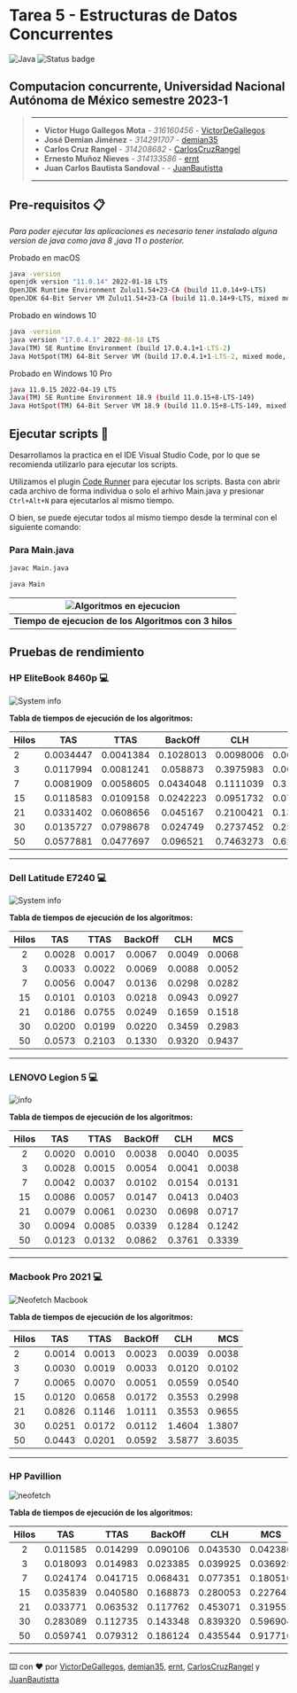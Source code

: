 # Tarea 5 - Estructuras de Datos Concurrentes

![Java](https://img.shields.io/badge/java-%23ED8B00.svg?style=for-the-badge&logo=java&logoColor=white) ![Status badge](https://img.shields.io/badge/status-en%20progreso-yellow?style=for-the-badge)

## Computacion concurrente, Universidad Nacional Autónoma de México semestre 2023-1

> ---
>
> * **Victor Hugo Gallegos Mota** - *316160456* - [VictorDeGallegos](https://github.com/VictorDeGallegos)
> * **José Demian Jiménez** - *314291707* - [demian35](https://github.com/demian35)
> * **Carlos Cruz Rangel** - *314208682* - [CarlosCruzRangel](https://github.com/CarlosCruzRangel)
> * **Ernesto Muñoz Nieves** - *314133586* - [ernt](https://github.com/ernt)
> * **Juan Carlos Bautista Sandoval** - - [JuanBautistta](https://github.com/JuanBautistta)
>
>
>
> ---

## Pre-requisitos 📋

*Para poder ejecutar las aplicaciones es necesario tener instalado alguna version de java como java 8  ,java 11 o posterior.*

Probado en macOS

```bash
java -version
openjdk version "11.0.14" 2022-01-18 LTS
OpenJDK Runtime Environment Zulu11.54+23-CA (build 11.0.14+9-LTS)
OpenJDK 64-Bit Server VM Zulu11.54+23-CA (build 11.0.14+9-LTS, mixed mode)
```

Probado en windows 10

```cmd powershell
java -version
java version "17.0.4.1" 2022-08-18 LTS
Java(TM) SE Runtime Environment (build 17.0.4.1+1-LTS-2)
Java HotSpot(TM) 64-Bit Server VM (build 17.0.4.1+1-LTS-2, mixed mode, sharing)
```

Probado en Windows 10 Pro
```bash
java 11.0.15 2022-04-19 LTS
Java(TM) SE Runtime Environment 18.9 (build 11.0.15+8-LTS-149)
Java HotSpot(TM) 64-Bit Server VM 18.9 (build 11.0.15+8-LTS-149, mixed mode)
```

## Ejecutar scripts 🚀

Desarrollamos la practica en el IDE Visual Studio Code, por lo que se recomienda utilizarlo para ejecutar los scripts.

Utilizamos el plugin [Code Runner](https://marketplace.visualstudio.com/items?itemName=formulahendry.code-runner) para ejecutar los scripts. Basta con abrir cada archivo de forma individua o solo el arhivo Main.java  y presionar `Ctrl+Alt+N` para ejecutarlos al mismo tiempo.

O bien, se puede ejecutar todos al mismo tiempo desde la terminal con el siguiente comando:

### Para Main.java

```bash
javac Main.java
```

```bash
java Main
```

| ![Algoritmos en ejecucion](https://user-images.githubusercontent.com/41756950/199122946-491d966f-f1cf-4096-8892-d85b9b080b8e.png)|
|:--------------------------:|
|**Tiempo de ejecucion de los Algoritmos con 3 hilos**|

## Pruebas de rendimiento

### HP EliteBook 8460p 💻

![System info](https://cdn.discordapp.com/attachments/1007174346265067553/1038187242532909106/neofetch.png)

**Tabla de tiempos de ejecución de los algoritmos:**

| Hilos | TAS | TTAS | BackOff | CLH | MCS |
| :---         |     :---:      |     :---:      |     :---:      |     :---:     |          ---: |
| 2   | 0.0034447     | 0.0041384     |  0.1028013    |  0.0098006   |  0.0078988 |
| 3   | 0.0117994     | 0.0081241    | 0.058873     | 0.3975983    |  0.0097082 |
| 7     | 0.0081909        | 0.0058605      | 0.0434048       | 0.1111039     | 0.3149743       |
| 15     | 0.0118583      | 0.0109158       | 0.0242223      | 0.0951732      | 0.0796919      |
| 21     | 0.0331402    | 0.0608656       |0.045167       | 0.2100421      | 0.1342033      |
| 30     | 0.0135727      | 0.0798678      |0.024749       | 0.2737452       | 0.2574049     |
| 50     | 0.0577881       | 0.0477697     | 0.096521      | 0.7463273      | 0.6289357      |
---
### Dell Latitude E7240 💻

![System info](https://user-images.githubusercontent.com/79823316/199967044-9014d00a-d458-40c3-8ba7-89e7b03a607b.png)

**Tabla de tiempos de ejecución de los algoritmos:**


| Hilos |  TAS   | TTAS   | BackOff | CLH    | MCS    |
| :---: | :---:  | :---:  |  :---:  | :---:  | :---:  |
| 2     | 0.0028 | 0.0017 | 0.0067  | 0.0049 | 0.0068 |
| 3     | 0.0033 | 0.0022 | 0.0069  | 0.0088 | 0.0052 |
| 7     | 0.0056 | 0.0047 | 0.0136  | 0.0298 | 0.0282 |
| 15    | 0.0101 | 0.0103 | 0.0218  | 0.0943 | 0.0927 |
| 21    | 0.0186 | 0.0755 | 0.0249  | 0.1659 | 0.1518 |
| 30    | 0.0200 | 0.0199 | 0.0220  | 0.3459 | 0.2983 |
| 50    | 0.0573 | 0.2103 | 0.1330  | 0.9320 | 0.9437 |
---
### LENOVO Legion 5 💻

![info](https://cdn.discordapp.com/attachments/1007174346265067553/1038152509488893952/neofecht.png)

**Tabla de tiempos de ejecución de los algoritmos:**


| Hilos |  TAS   | TTAS   | BackOff | CLH    | MCS    |
| :---: | :---:  | :---:  |  :---:  | :---:  | :---:  |
| 2     | 0.0020 | 0.0010 | 0.0038  | 0.0040 | 0.0035 |
| 3     | 0.0028 | 0.0015 | 0.0054  | 0.0041 | 0.0038 |
| 7     | 0.0042 | 0.0037 | 0.0102  | 0.0154 | 0.0131 |
| 15    | 0.0086 | 0.0057 | 0.0147  | 0.0413 | 0.0403 |
| 21    | 0.0079 | 0.0061 | 0.0230  | 0.0698 | 0.0717 |
| 30    | 0.0094 | 0.0085 | 0.0339  | 0.1284 | 0.1242 |
| 50    | 0.0123 | 0.0132 | 0.0862  | 0.3761 | 0.3339 |
---
### Macbook Pro 2021 💻

![Neofetch Macbook](https://user-images.githubusercontent.com/41756950/199126905-2eea306c-b536-4e2a-83c6-8efe29432d3e.png)

**Tabla de tiempos de ejecución de los algoritmos:**

| Hilos | TAS | TTAS | BackOff | CLH | MCS |
| :---         |     :---:      |     :---:      |     :---:      |     :---:     |          ---: |
| 2   | 0.0014     | 0.0013     |  0.0023     |  0.0039    |  0.0038 |
| 3   | 0.0030     | 0.0019     | 0.0033     | 0.0120    |  0.0102 |
| 7     | 0.0065       | 0.0070       | 0.0051       | 0.0559       | 0.0540      |
| 15     | 0.0120      | 0.0658       | 0.0172       | 0.3553       | 0.2998      |
| 21     | 0.0826      | 0.1146       | 1.0111       | 0.3553       | 0.9655      |
| 30     | 0.0251      | 0.0172       | 0.0112       | 1.4604       | 1.3807      |
| 50     | 0.0443      | 0.0201       | 0.0592       | 3.5877       | 3.6035      |
---
### HP Pavillion

![neofetch](https://user-images.githubusercontent.com/54485680/200089992-b93fb45c-d746-4c5b-a4c0-71321720faf2.jpg)

**Tabla de tiempos de ejecución de los algoritmos:**


| Hilos |  TAS     | TTAS     | BackOff   | CLH      | MCS      |
| :---: | :---:    | :---:    |  :---:    | :---:    | :---:    |
| 2     | 0.011585 | 0.014299 | 0.090106  | 0.043530 | 0.042380 |
| 3     | 0.018093 | 0.014983 | 0.023385  | 0.039925 | 0.036925 |
| 7     | 0.024174 | 0.041715 | 0.068431  | 0.077351 | 0.180510 |
| 15    | 0.035839 | 0.040580 | 0.168873  | 0.280053 | 0.227641 |
| 21    | 0.033771 | 0.063532 | 0.117762  | 0.453071 | 0.319551 |
| 30    | 0.283089 | 0.112735 | 0.143348  | 0.839320 | 0.596904 |
| 50    | 0.059741 | 0.079312 | 0.186124  | 0.435544 | 0.917716 |

---
⌨️ con ❤️ por  [VictorDeGallegos](https://github.com/VictorDeGallegos), [demian35](https://github.com/demian35), [ernt](https://github.com/ernt), [CarlosCruzRangel](https://github.com/CarlosCruzRangel) y [JuanBautistta](https://github.com/JuanBautistta)